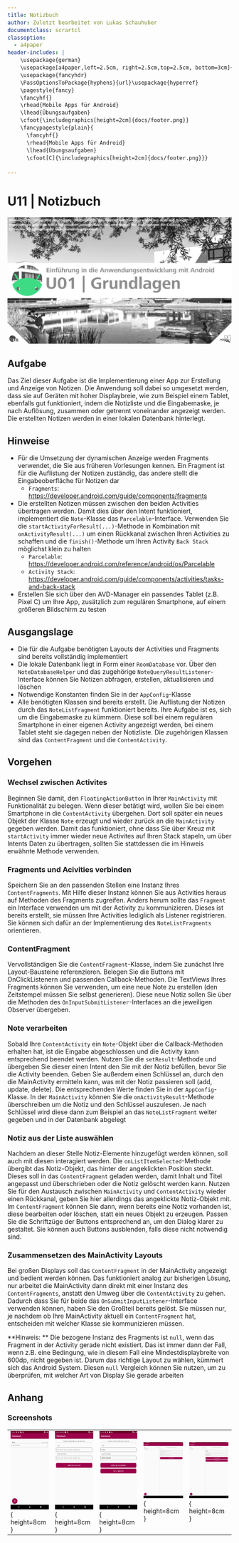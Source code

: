 ```yaml
---
title: Notizbuch
author: Zuletzt bearbeitet von Lukas Schauhuber
documentclass: scrartcl
classoption:
  - a4paper
header-includes: |
    \usepackage{german} 
    \usepackage[a4paper,left=2.5cm, right=2.5cm,top=2.5cm, bottom=3cm]{geometry}
    \usepackage{fancyhdr}
    \PassOptionsToPackage{hyphens}{url}\usepackage{hyperref}
    \pagestyle{fancy}
    \fancyhf{}
    \rhead{Mobile Apps für Android}
    \lhead{Übungsaufgaben}
    \cfoot{\includegraphics[height=2cm]{docs/footer.png}}
    \fancypagestyle{plain}{
      \fancyhf{}
      \rhead{Mobile Apps für Android}
      \lhead{Übungsaufgaben}
      \cfoot[C]{\includegraphics[height=2cm]{docs/footer.png}}}
      
---
```


# U11 | Notizbuch

![Cover für die zehnte Übungsaufgabe](./docs/cover.png)

## Aufgabe

Das Ziel dieser Aufgabe ist die Implementierung einer App zur Erstellung und Anzeige von Notizen. Die Anwendung soll dabei so umgesetzt werden, dass sie auf Geräten mit hoher Displaybreie, wie zum Beispiel einem Tablet, ebenfalls gut funktioniert, indem die Notizliste und die Eingabemaske, je nach Auflösung, zusammen oder getrennt voneinander angezeigt werden. Die erstellten Notizen werden in einer lokalen Datenbank hinterlegt.

## Hinweise

* Für die Umsetzung der dynamischen Anzeige werden Fragments verwendet, die Sie aus früheren Vorlesungen kennen. Ein Fragment ist für die Auflistung der Notizen zuständig, das andere stellt die Eingabeoberfläche für Notizen dar
  * `Fragments`: https://developer.android.com/guide/components/fragments
* Die erstellten Notizen müssen zwischen den beiden Activities übertragen werden. Damit dies über den Intent funktioniert, implementiert die `Note`-Klasse das `Parcelable`-Interface. Verwenden Sie die `startActivityForResult(...)`-Methode in Kombination mit `onActivityResult(...)` um einen Rückkanal zwischen Ihren Activities zu schaffen und die `finish()`-Methode um Ihren Activity `Back Stack` möglichst klein zu halten
  * `Parcelable`: https://developer.android.com/reference/android/os/Parcelable
  * `Activity Stack`: https://developer.android.com/guide/components/activities/tasks-and-back-stack
* Erstellen Sie sich über den AVD-Manager ein passendes Tablet (z.B. Pixel C) um Ihre App, zusätzlich zum regulären Smartphone, auf einem größeren Bildschirm zu testen

## Ausgangslage
* Die für die Aufgabe benötigten Layouts der Activities und Fragments sind bereits vollständig implementiert
* Die lokale Datenbank liegt in Form einer `RoomDatabase` vor. Über den `NoteDatabaseHelper` und das zugehörige `NoteQueryResultListener`-Interface können Sie Notizen abfragen, erstellen, aktualisieren und löschen
* Notwendige Konstanten finden Sie in der `AppConfig`-Klasse
* Alle benötigten Klassen sind bereits erstellt. Die Auflistung der Notizen durch das `NoteListFragment` funktioniert bereits. Ihre Aufgabe ist es, sich um die Eingabemaske zu kümmern. Diese soll bei einem regulären Smartphone in einer eigenen Activity angezeigt werden, bei einem Tablet steht sie dagegen neben der Notizliste. Die zugehörigen Klassen sind das `ContentFragment` und die `ContentActivity`.

## Vorgehen
### Wechsel zwischen Activites
Beginnen Sie damit, den `FloatingActionButton` in Ihrer `MainActivity` mit Funktionalität zu belegen. Wenn dieser betätigt wird, wollen Sie bei einem Smartphone in die `ContentActivity` übergehen. Dort soll später ein neues Objekt der Klasse `Note` erzeugt und wieder zurück an die `MainActivity` gegeben werden. Damit das funktioniert, ohne dass Sie über Kreuz mit `startActivity` immer wieder neue Activites auf Ihren Stack stapeln, um über Intents Daten zu übertragen, sollten Sie stattdessen die im Hinweis erwähnte Methode verwenden.

### Fragments und Acivities verbinden
Speichern Sie an den passenden Stellen eine Instanz Ihres `ContentFragments`. Mit Hilfe dieser Instanz können Sie aus Activities heraus auf Methoden des Fragments zugreifen. Anders herum sollte das `Fragment` ein Interface verwenden um mit der Activity zu kommunizieren. Dieses ist bereits erstellt, sie müssen Ihre Activities lediglich als Listener registrieren. Sie können sich dafür an der Implementierung des `NoteListFragments` orientieren.

### ContentFragment
Vervollständigen Sie die `ContentFragment`-Klasse, indem Sie zunächst Ihre Layout-Bausteine referenzieren. Belegen Sie die Buttons mit OnClickListenern und passenden Callback-Methoden. Die TextViews Ihres Fragments können Sie verwenden, um eine neue Note zu erstellen (den Zeitstempel müssen Sie selbst generieren). Diese neue Notiz sollen Sie über die Methoden des `OnInputSubmitListener`-Interfaces an die jeweiligen Observer übergeben.

### Note verarbeiten
Sobald Ihre `ContentActivity` ein `Note`-Objekt über die Callback-Methoden erhalten hat, ist die Eingabe abgeschlossen und die Activity kann entsprechend beendet werden. Nutzen Sie die `setResult`-Methode und übergeben Sie dieser einen Intent den Sie mit der Notiz befüllen, bevor Sie die Activity beenden. Geben Sie außerdem einen Schlüssel an, durch den die MainActivity ermitteln kann, was mit der Notiz passieren soll (add, update, delete). Die entsprechenden Werte finden Sie in der `AppConfig`-Klasse. In der `MainActivity` können Sie die `onActivityResult`-Methode überschreiben um die Notiz und den Schlüssel auszulesen. Je nach Schlüssel wird diese dann zum Beispiel an das `NoteListFragment` weiter gegeben und in der Datenbank abgelegt

### Notiz aus der Liste auswählen
Nachdem an dieser Stelle Notiz-Elemente hinzugefügt werden können, soll auch mit diesen interagiert werden. Die `onListItemSelected`-Methode übergibt das Notiz-Objekt, das hinter der angeklickten Position steckt. Dieses soll in das `ContentFragment` geladen werden, damit Inhalt und Titel angepasst und überschrieben oder die Notiz gelöscht werden kann. Nutzen Sie für den Austausch zwischen `MainActivity` und `ContentActivity` wieder einen Rückkanal, geben Sie hier allerdings das angeklickte Notiz-Objekt mit. Im `ContentFragment` können Sie dann, wenn bereits eine Notiz vorhanden ist, diese bearbeiten oder löschen, statt ein neues Objekt zu erzeugen. Passen Sie die Schriftzüge der Buttons entsprechend an, um den Dialog klarer zu gestaltet. Sie können auch Buttons ausblenden, falls diese nicht notwendig sind.

### Zusammensetzen des MainActivity Layouts
Bei großen Displays soll das `ContentFragment` in der MainActivity angezeigt und bedient werden können. Das funktioniert analog zur bisherigen Lösung, nur arbeitet die MainActivity dann direkt mit einer Instanz des `ContentFragments`, anstatt den Umweg über die `ContentActivity` zu gehen. Dadurch dass Sie für beide das `OnSubmitInputListener`-Interface verwenden können, haben Sie den Großteil bereits gelöst. Sie müssen nur, je nachdem ob Ihre MainActivity aktuell ein `ContentFragment` hat, entscheiden mit welcher Klasse sie kommunizieren müssen.

**Hinweis: ** Die bezogene Instanz des Fragments ist `null`, wenn das Fragment in der Activity gerade nicht existiert. Das ist immer dann der Fall, wenn z.B. eine Bedingung, wie in diesem Fall eine Mindestdisplaybreite von 600dp, nicht gegeben ist. Darum das richtige Layout zu wählen, kümmert sich das Android System. Diesen `null` Vergleich können Sie nutzen, um zu überprüfen, mit welcher Art von Display Sie gerade arbeiten


## Anhang
### Screenshots

| | | | | |
|-|-|-|-|-|
|![Screenshot der Notizbuch-App](./docs/screenshot-1.png "Schmales Layout"){ height=8cm } |![Screenshot der Notizbuch-App](./docs/screenshot-2.png "Schmale Eingabemaske"){ height=8cm } |![Screenshot der Notizbuch-App](./docs/screenshot-3.png "Schmal Bearbeiten"){ height=8cm } |![Screenshot der Notizbuch-App](./docs/screenshot-4.png "Breites Layout"){ height=8cm } |![Screenshot der Notizbuch-App](./docs/screenshot-5.png "Breites Bearbeiten"){ height=8cm } |

